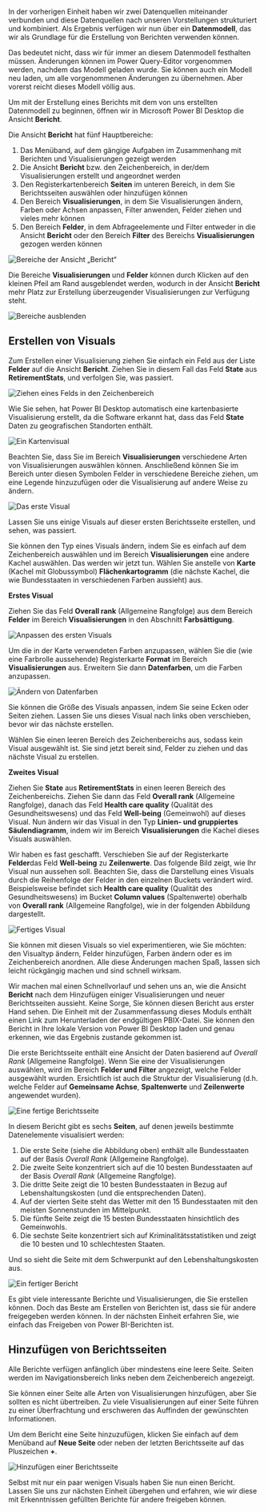 In der vorherigen Einheit haben wir zwei Datenquellen miteinander verbunden und diese Datenquellen nach unseren Vorstellungen strukturiert und kombiniert. Als Ergebnis verfügen wir nun über ein **Datenmodell**, das wir als Grundlage für die Erstellung von Berichten verwenden können. 

Das bedeutet nicht, dass wir für immer an diesem Datenmodell festhalten müssen. Änderungen können im Power Query-Editor vorgenommen werden, nachdem das Modell geladen wurde. Sie können auch ein Modell neu laden, um alle vorgenommenen Änderungen zu übernehmen. Aber vorerst reicht dieses Modell völlig aus. 

Um mit der Erstellung eines Berichts mit dem von uns erstellten Datenmodell zu beginnen, öffnen wir in Microsoft Power BI Desktop die Ansicht **Bericht**.

Die Ansicht **Bericht** hat fünf Hauptbereiche:

1. Das Menüband, auf dem gängige Aufgaben im Zusammenhang mit Berichten und Visualisierungen gezeigt werden
2. Die Ansicht **Bericht** bzw. den Zeichenbereich, in der/dem Visualisierungen erstellt und angeordnet werden
3. Den Registerkartenbereich **Seiten** im unteren Bereich, in dem Sie Berichtsseiten auswählen oder hinzufügen können
4. Den Bereich **Visualisierungen**, in dem Sie Visualisierungen ändern, Farben oder Achsen anpassen, Filter anwenden, Felder ziehen und vieles mehr können
5. Den Bereich **Felder**, in dem Abfrageelemente und Filter entweder in die Ansicht **Bericht** oder den Bereich **Filter** des Bereichs **Visualisierungen** gezogen werden können

![Bereiche der Ansicht „Bericht“](../media/pbid-visuals_01.png)

Die Bereiche **Visualisierungen** und **Felder** können durch Klicken auf den kleinen Pfeil am Rand ausgeblendet werden, wodurch in der Ansicht **Bericht** mehr Platz zur Erstellung überzeugender Visualisierungen zur Verfügung steht.

![Bereiche ausblenden](../media/pbid-visuals_02.png)

## <a name="create-visuals"></a>Erstellen von Visuals
Zum Erstellen einer Visualisierung ziehen Sie einfach ein Feld aus der Liste **Felder** auf die Ansicht **Bericht**. Ziehen Sie in diesem Fall das Feld **State** aus **RetirementStats**, und verfolgen Sie, was passiert.

![Ziehen eines Felds in den Zeichenbereich](../media/pbid-visuals_03a.png)

Wie Sie sehen, hat Power BI Desktop automatisch eine kartenbasierte Visualisierung erstellt, da die Software erkannt hat, dass das Feld **State** Daten zu geografischen Standorten enthält.

![Ein Kartenvisual](../media/pbid-visuals_03.png)

Beachten Sie, dass Sie im Bereich **Visualisierungen** verschiedene Arten von Visualisierungen auswählen können. Anschließend können Sie im Bereich unter diesen Symbolen Felder in verschiedene Bereiche ziehen, um eine Legende hinzuzufügen oder die Visualisierung auf andere Weise zu ändern. 

![Das erste Visual](../media/pbid-visuals_04.png)

Lassen Sie uns einige Visuals auf dieser ersten Berichtsseite erstellen, und sehen, was passiert.

Sie können den Typ eines Visuals ändern, indem Sie es einfach auf dem Zeichenbereich auswählen und im Bereich **Visualisierungen** eine andere Kachel auswählen. Das werden wir jetzt tun. Wählen Sie anstelle von **Karte** (Kachel mit Globussymbol) **Flächenkartogramm** (die nächste Kachel, die wie Bundesstaaten in verschiedenen Farben aussieht) aus.

**Erstes Visual**

Ziehen Sie das Feld **Overall rank** (Allgemeine Rangfolge) aus dem Bereich **Felder** im Bereich **Visualisierungen** in den Abschnitt **Farbsättigung**. 

![Anpassen des ersten Visuals](../media/pbid-visuals_04b.png)

Um die in der Karte verwendeten Farben anzupassen, wählen Sie die (wie eine Farbrolle aussehende) Registerkarte **Format** im Bereich **Visualisierungen** aus. Erweitern Sie dann **Datenfarben**, um die Farben anzupassen.

![Ändern von Datenfarben](../media/pbid-visuals_04c.png)

Sie können die Größe des Visuals anpassen, indem Sie seine Ecken oder Seiten ziehen. Lassen Sie uns dieses Visual nach links oben verschieben, bevor wir das nächste erstellen.

Wählen Sie einen leeren Bereich des Zeichenbereichs aus, sodass kein Visual ausgewählt ist. Sie sind jetzt bereit sind, Felder zu ziehen und das nächste Visual zu erstellen.

**Zweites Visual**

Ziehen Sie **State** aus **RetirementStats** in einen leeren Bereich des Zeichenbereichs. Ziehen Sie dann das Feld **Overall rank** (Allgemeine Rangfolge), danach das Feld **Health care quality** (Qualität des Gesundheitswesens) und das Feld **Well-being** (Gemeinwohl) auf dieses Visual. Nun ändern wir das Visual in den Typ **Linien- und gruppiertes Säulendiagramm**, indem wir im Bereich **Visualisierungen** die Kachel dieses Visuals auswählen.

Wir haben es fast geschafft. Verschieben Sie auf der Registerkarte **Felder**das Feld **Well-being** zu **Zeilenwerte**. Das folgende Bild zeigt, wie Ihr Visual nun aussehen soll. Beachten Sie, dass die Darstellung eines Visuals durch die Reihenfolge der Felder in den einzelnen Buckets verändert wird. Beispielsweise befindet sich **Health care quality** (Qualität des Gesundheitswesens) im Bucket **Column values** (Spaltenwerte) oberhalb von **Overall rank** (Allgemeine Rangfolge), wie in der folgenden Abbildung dargestellt. 

![Fertiges Visual](../media/pbid-visuals_04d.png)

Sie können mit diesen Visuals so viel experimentieren, wie Sie möchten: den Visualtyp ändern, Felder hinzufügen, Farben ändern oder es im Zeichenbereich anordnen. Alle diese Änderungen machen Spaß, lassen sich leicht rückgängig machen und sind schnell wirksam.

Wir machen mal einen Schnellvorlauf und sehen uns an, wie die Ansicht **Bericht** nach dem Hinzufügen einiger Visualisierungen und neuer Berichtsseiten aussieht. Keine Sorge, Sie können diesen Bericht aus erster Hand sehen. Die Einheit mit der Zusammenfassung dieses Moduls enthält einen Link zum Herunterladen der endgültigen PBIX-Datei. Sie können den Bericht in Ihre lokale Version von Power BI Desktop laden und genau erkennen, wie das Ergebnis zustande gekommen ist. 

Die erste Berichtsseite enthält eine Ansicht der Daten basierend auf *Overall Rank* (Allgemeine Rangfolge). Wenn Sie eine der Visualisierungen auswählen, wird im Bereich **Felder und Filter** angezeigt, welche Felder ausgewählt wurden. Ersichtlich ist auch die Struktur der Visualisierung (d.h. welche Felder auf **Gemeinsame Achse**, **Spaltenwerte** und **Zeilenwerte** angewendet wurden).

![Eine fertige Berichtsseite](../media/pbid-visuals_05.png)

In diesem Bericht gibt es sechs **Seiten**, auf denen jeweils bestimmte Datenelemente visualisiert werden:

1. Die erste Seite (siehe die Abbildung oben) enthält alle Bundesstaaten auf der Basis *Overall Rank* (Allgemeine Rangfolge).
2. Die zweite Seite konzentriert sich auf die 10 besten Bundesstaaten auf der Basis *Overall Rank* (Allgemeine Rangfolge).
3. Die dritte Seite zeigt die 10 besten Bundesstaaten in Bezug auf Lebenshaltungskosten (und die entsprechenden Daten).
4. Auf der vierten Seite steht das Wetter mit den 15 Bundesstaaten mit den meisten Sonnenstunden im Mittelpunkt.
5. Die fünfte Seite zeigt die 15 besten Bundesstaaten hinsichtlich des Gemeinwohls.
6. Die sechste Seite konzentriert sich auf Kriminalitätsstatistiken und zeigt die 10 besten und 10 schlechtesten Staaten.

Und so sieht die Seite mit dem Schwerpunkt auf den Lebenshaltungskosten aus.

![Ein fertiger Bericht](../media/pbid-visuals_06.png)

Es gibt viele interessante Berichte und Visualisierungen, die Sie erstellen können. Doch das Beste am Erstellen von Berichten ist, dass sie für andere freigegeben werden können. In der nächsten Einheit erfahren Sie, wie einfach das Freigeben von Power BI-Berichten ist.

## <a name="adding-report-pages"></a>Hinzufügen von Berichtsseiten

Alle Berichte verfügen anfänglich über mindestens eine leere Seite. Seiten werden im Navigationsbereich links neben dem Zeichenbereich angezeigt. 

Sie können einer Seite alle Arten von Visualisierungen hinzufügen, aber Sie sollten es nicht übertreiben. Zu viele Visualisierungen auf einer Seite führen zu einer Überfrachtung und erschweren das Auffinden der gewünschten Informationen.

Um dem Bericht eine Seite hinzuzufügen, klicken Sie einfach auf dem Menüband auf **Neue Seite** oder neben der letzten Berichtsseite auf das Pluszeichen **+**.

![Hinzufügen einer Berichtsseite](../media/pbid-visuals_09.png)

Selbst mit nur ein paar wenigen Visuals haben Sie nun einen Bericht. Lassen Sie uns zur nächsten Einheit übergehen und erfahren, wie wir diese mit Erkenntnissen gefüllten Berichte für andere freigeben können.